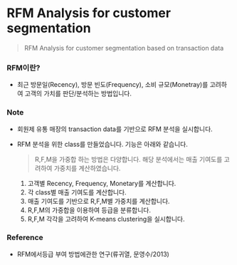 # RFM Analysis for customer segmentation
> RFM Analysis for customer segmentation based on transaction data

### RFM이란?
* 최근 방문일(Recency), 방문 빈도(Frequency), 소비 규모(Monetray)를 고려하여 고객의 가치를 판단/분석하는 방법입니다.

### Note
* 회원제 유통 매장의 transaction data를 기반으로 RFM 분석을 실시합니다.
* RFM 분석을 위한 class를 만들었습니다. 기능은 아래와 같습니다.

  > R,F,M을 가중합 하는 방법은 다양합니다. 해당 분석에서는 매출 기여도를 고려하여 가중치를 계산하였습니다.
  1. 고객별 Recency, Frequency, Monetary를 계산합니다.
  2. 각 class별 매출 기여도를 계산합니다.
  3. 매출 기여도를 기반으로 R,F,M별 가중치를 계산합니다.
  4. R,F,M의 가중합을 이용하여 등급을 분류합니다.
  5. R,F,M 각각을 고려하여 K-means clustering을 실시합니다.
  
  
 ### Reference
 * RFM에서등급 부여 방법에관한 연구(류귀열, 문영수/2013)
